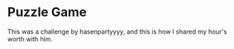 # Puzzle Game
This was a challenge by hasenpartyyyy, and this is how I shared my hour's worth with him.
